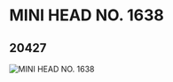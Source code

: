 # MINI HEAD NO. 1638
## 20427
![MINI HEAD NO. 1638](https://lc-www-live-s.legocdn.com/media/bricks/5/2/6105990.jpg)